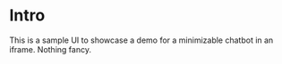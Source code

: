 # Intro
This is a sample UI to showcase a demo for a minimizable chatbot in an iframe. Nothing fancy.
